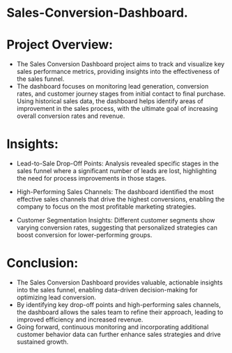 # Sales-Conversion-Dashboard.

# Project Overview:
- The Sales Conversion Dashboard project aims to track and visualize key sales performance metrics, providing insights into the effectiveness of the sales funnel. 
- The dashboard focuses on monitoring lead generation, conversion rates, and customer journey stages from initial contact to final purchase. Using historical sales data, the dashboard helps identify areas of improvement in the sales process, with the ultimate goal of increasing overall conversion rates and revenue.

# Insights:
- Lead-to-Sale Drop-Off Points:
Analysis revealed specific stages in the sales funnel where a significant number of leads are lost, highlighting the need for process improvements in those stages.

- High-Performing Sales Channels:
The dashboard identified the most effective sales channels that drive the highest conversions, enabling the company to focus on the most profitable marketing strategies.

- Customer Segmentation Insights:
Different customer segments show varying conversion rates, suggesting that personalized strategies can boost conversion for lower-performing groups.

# Conclusion:
- The Sales Conversion Dashboard provides valuable, actionable insights into the sales funnel, enabling data-driven decision-making for optimizing lead conversion.
- By identifying key drop-off points and high-performing sales channels, the dashboard allows the sales team to refine their approach, leading to improved efficiency and increased revenue.
- Going forward, continuous monitoring and incorporating additional customer behavior data can further enhance sales strategies and drive sustained growth.








